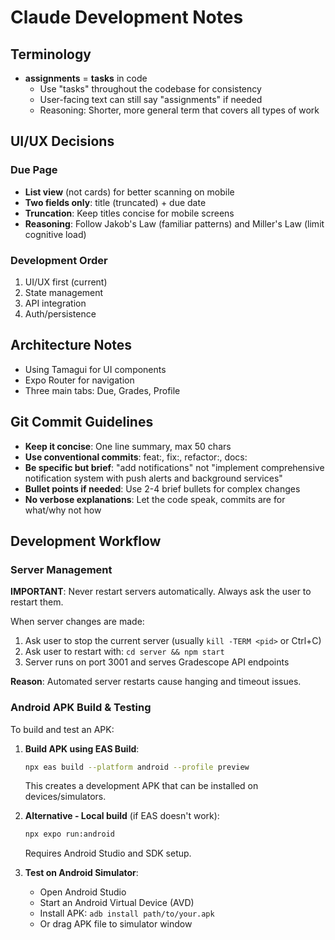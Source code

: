 # Claude Development Notes

## Terminology
- **assignments** = **tasks** in code
  - Use "tasks" throughout the codebase for consistency
  - User-facing text can still say "assignments" if needed
  - Reasoning: Shorter, more general term that covers all types of work

## UI/UX Decisions

### Due Page
- **List view** (not cards) for better scanning on mobile
- **Two fields only**: title (truncated) + due date
- **Truncation**: Keep titles concise for mobile screens
- **Reasoning**: Follow Jakob's Law (familiar patterns) and Miller's Law (limit cognitive load)

### Development Order
1. UI/UX first (current)
2. State management
3. API integration  
4. Auth/persistence

## Architecture Notes
- Using Tamagui for UI components
- Expo Router for navigation
- Three main tabs: Due, Grades, Profile

## Git Commit Guidelines
- **Keep it concise**: One line summary, max 50 chars
- **Use conventional commits**: feat:, fix:, refactor:, docs:
- **Be specific but brief**: "add notifications" not "implement comprehensive notification system with push alerts and background services"
- **Bullet points if needed**: Use 2-4 brief bullets for complex changes
- **No verbose explanations**: Let the code speak, commits are for what/why not how

## Development Workflow

### Server Management
**IMPORTANT**: Never restart servers automatically. Always ask the user to restart them.

When server changes are made:
1. Ask user to stop the current server (usually `kill -TERM <pid>` or Ctrl+C)
2. Ask user to restart with: `cd server && npm start`
3. Server runs on port 3001 and serves Gradescope API endpoints

**Reason**: Automated server restarts cause hanging and timeout issues.

### Android APK Build & Testing

To build and test an APK:

1. **Build APK using EAS Build**:
   ```bash
   npx eas build --platform android --profile preview
   ```
   This creates a development APK that can be installed on devices/simulators.

2. **Alternative - Local build** (if EAS doesn't work):
   ```bash
   npx expo run:android
   ```
   Requires Android Studio and SDK setup.

3. **Test on Android Simulator**:
   - Open Android Studio
   - Start an Android Virtual Device (AVD)
   - Install APK: `adb install path/to/your.apk`
   - Or drag APK file to simulator window